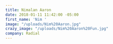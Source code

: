 ```yaml
---
title: Nimalan Aaron
date: 2018-01-11 11:42:00 -05:00
first_name: 'Nim '
image: "/uploads/Nim%20Aaron.jpg"
crazy_image: "/uploads/Nim%20Aaron%20Fun.jpg"
company: Radial
---
```


